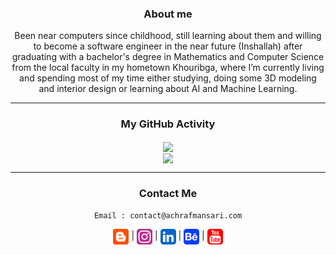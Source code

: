 <div align="center">

### About me
<p>Been near computers since childhood, still learning about them and willing to become a software engineer in the near 
future (Inshallah) after graduating with a bachelor's degree in Mathematics and Computer Science from the local faculty 
in my hometown Khouribga, where I’m currently living and spending most of my time either studying, doing some 3D modeling 
and interior design or learning about AI and Machine Learning.</p>

---

### My GitHub Activity
<img align="center" src="http://github-readme-streak-stats.herokuapp.com?user=itsachrafmansari&theme=chartreuse-dark&hide_border=true&background=00000000&currStreakNum=808080&ring=05CB00&fire=05CB00&sideNums=05CB00&currStreakLabel=05CB00&sideLabels=05CB00&dates=808080" />

<br/>

<img align="center" src="https://github-readme-stats.vercel.app/api/top-langs/?username=itsachrafmansari&langs_count=5&hide_border=true&hide_title=false&layout=compact&bg_color=00000000&title_color=05CB00&text_color=808080" />

---

### Contact Me
`Email : contact@achrafmansari.com`

[<img align="center" alt="Website" width="25px" height="25px" src="https://raw.githubusercontent.com/itsachrafmansari/itsachrafmansari/main/icons/blogger.svg" />][website]  |
[<img align="center" alt="Instagram" width="25px" height="25px" src="https://raw.githubusercontent.com/itsachrafmansari/itsachrafmansari/main/icons/instagragm.svg" />][instagram]  |
[<img align="center" alt="Linkedin" width="25px" height="25px" src="https://raw.githubusercontent.com/itsachrafmansari/itsachrafmansari/main/icons/linkedin.svg" />][linkedin]  |
[<img align="center" alt="Behance" width="25px" height="25px" src="https://raw.githubusercontent.com/itsachrafmansari/itsachrafmansari/main/icons/behance.svg" />][behance]  |
[<img align="center" alt="YouTube" width="25px" height="25px" src="https://raw.githubusercontent.com/itsachrafmansari/itsachrafmansari/main/icons/youtube.svg" />][youtube]

[website]: https://www.achrafmansari.com
[instagram]: https://www.instagram.com/itsachrafmansari
[linkedin]: https://www.linkedin.com/in/itsachrafmansari
[behance]: https://www.behance.net/itsachrafmansari
[youtube]: https://www.youtube.com/c/itsachrafmansari?sub_confirmation=1

</div>